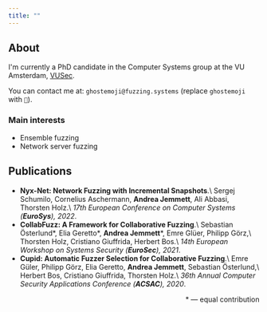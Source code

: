 ```yaml
---
title: ""
---
```


## About

I'm currently a PhD candidate in the Computer Systems group at the VU
Amsterdam, [VUSec](https://vusec.net).

You can contact me at: `ghostemoji@fuzzing.systems` (replace `ghostemoji` with `👻`).

### Main interests
- Ensemble fuzzing
- Network server fuzzing

## Publications
- __Nyx-Net: Network Fuzzing with Incremental Snapshots__.\\
  Sergej Schumilo, Cornelius Aschermann, __Andrea Jemmett__, Ali Abbasi, Thorsten Holz.\\
  _17th European Conference on Computer Systems (__EuroSys__), 2022_.
- __CollabFuzz: A Framework for Collaborative Fuzzing__.\\
  Sebastian Österlund\*, Elia Geretto\*, __Andrea Jemmett__\*, Emre Glüer, Philipp Görz,\\
  Thorsten Holz, Cristiano Giuffrida, Herbert Bos.\\
  _14th European Workshop on Systems Security (__EuroSec__), 2021_.
- __Cupid: Automatic Fuzzer Selection for Collaborative Fuzzing__.\\
  Emre Güler, Philipp Görz, Elia Geretto, __Andrea Jemmett__, Sebastian Österlund,\\
  Herbert Bos, Cristiano Giuffrida, Thorsten Holz.\\
  _36th Annual Computer Security Applications Conference (__ACSAC__), 2020_.

<div style="text-align: right">* &mdash; equal contribution</div>
